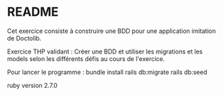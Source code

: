 # README
Cet exercice consiste à construire une BDD pour une application imitation de Doctolib.

Exercice THP validant :
Créer une BDD et utiliser les migrations et les models selon les différents défis au cours de l'exercice. 

Pour lancer le programme :
bundle install
rails db:migrate
rails db:seed

ruby version 2.7.0

